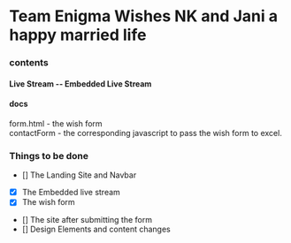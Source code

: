 # Team Enigma Wishes NK and Jani a happy married life 

### contents 
#### Live Stream -- Embedded Live Stream 
#### docs 
form.html - the wish form <br />
contactForm - the corresponding javascript to pass the wish form to excel.

### Things to be done 
- [] The Landing Site and Navbar
- [x] The Embedded live stream 
- [x] The wish form
- [] The site after submitting the form
- [] Design Elements and content changes 